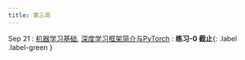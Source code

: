 ```yaml
---
title: 第三周
---
```


Sep 21
: [机器学习基础](#), [深度学习框架简介与PyTorch](#)
  : **练习-0 截止**{: .label .label-green }
